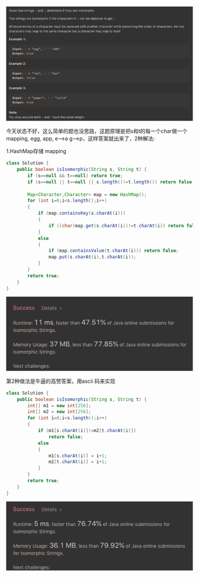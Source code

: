 ![GitHub Logo](/image/205.1.png)

今天状态不好，这么简单的题也没思路，这题原理是把s和t的每一个char做一个mapping, egg, app, 
e-->a g-->p，这样答案就出来了，2种解法:

1.HashMap存储 mapping

```java
class Solution {
    public boolean isIsomorphic(String s, String t) {
        if (s==null && t==null) return true;
        if (s==null || t==null || s.length()!=t.length()) return false;
        
        Map<Character,Character> map = new HashMap();
        for (int i=0;i<s.length();i++)
        {
            if (map.containsKey(s.charAt(i)))
            {
                if ((char)map.get(s.charAt(i))!=t.charAt(i)) return false;
            }
            else
            {
                if (map.containsValue(t.charAt(i))) return false;
                map.put(s.charAt(i),t.charAt(i));
            }
        }
        return true;
    }
}
```

![GitHub Logo](/image/205.2.png)

第2种做法是牛逼的高赞答案，用ascii 码来实现

```java
class Solution {
    public boolean isIsomorphic(String s, String t) {
        int[] m1 = new int[256];
        int[] m2 = new int[256];        
        for (int i=0;i<s.length();i++)
        {
            if (m1[s.charAt(i)]!=m2[t.charAt(i)]) 
                return false;
            else
            {
                m1[s.charAt(i)] = i+1;
                m2[t.charAt(i)] = i+1;
            }
        }
        return true;
    }
}
```

![GitHub Logo](/image/205.3.png)